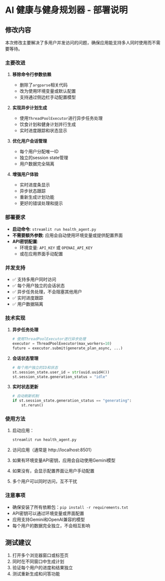 # AI 健康与健身规划器 - 部署说明

## 修改内容

本次修改主要解决了多用户并发访问的问题，确保应用能支持多人同时使用而不需要等待。

### 主要改进

1. **移除命令行参数依赖**
   - 删除了`argparse`相关代码
   - 改为使用环境变量或默认配置
   - 支持通过侧边栏手动配置模型

2. **实现异步计划生成**
   - 使用`ThreadPoolExecutor`进行异步任务处理
   - 饮食计划和健身计划并行生成
   - 实时进度跟踪和状态显示

3. **优化用户会话管理**
   - 每个用户分配唯一ID
   - 独立的session state管理
   - 用户数据完全隔离

4. **增强用户体验**
   - 实时进度条显示
   - 异步状态跟踪
   - 重新生成计划功能
   - 更好的错误处理和提示

### 部署要求

- **启动命令**: `streamlit run health_agent.py`
- **不需要额外参数**: 应用会自动使用环境变量或提供配置界面
- **API密钥配置**: 
  - 环境变量: `API_KEY` 或 `OPENAI_API_KEY`
  - 或在应用界面手动配置

### 并发支持

- ✅ 支持多用户同时访问
- ✅ 每个用户独立的会话状态
- ✅ 异步任务处理，不会阻塞其他用户
- ✅ 实时进度跟踪
- ✅ 用户数据隔离

### 技术实现

1. **异步任务处理**
   ```python
   # 使用ThreadPoolExecutor进行异步处理
   executor = ThreadPoolExecutor(max_workers=10)
   future = executor.submit(generate_plan_async, ...)
   ```

2. **会话状态管理**
   ```python
   # 每个用户独立的ID和状态
   st.session_state.user_id = str(uuid.uuid4())
   st.session_state.generation_status = "idle"
   ```

3. **实时状态更新**
   ```python
   # 自动刷新机制
   if st.session_state.generation_status == "generating":
       st.rerun()
   ```

### 使用方法

1. 启动应用：
   ```bash
   streamlit run health_agent.py
   ```

2. 访问应用（通常是 http://localhost:8501）

3. 如果有环境变量API密钥，应用会自动使用Gemini模型

4. 如果没有，会显示配置界面让用户手动配置

5. 多个用户可以同时访问，互不干扰

### 注意事项

- 确保安装了所有依赖包：`pip install -r requirements.txt`
- API密钥可以通过环境变量或界面配置
- 应用支持Gemini和OpenAI兼容的模型
- 每个用户的数据完全独立，不会相互影响

## 测试建议

1. 打开多个浏览器窗口或标签页
2. 同时在不同窗口中生成计划
3. 验证每个用户的进度和结果独立
4. 测试重新生成和问答功能
